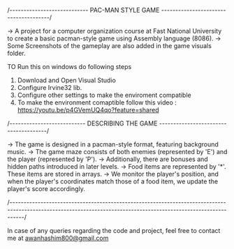 /----------------------------  PAC-MAN STYLE GAME    --------------------------------------/

-> A project for a computer organization course at Fast National University to create a basic pacman-style game using Assembly language (8086).
-> Some Screenshots of the gameplay are also added in the game visuals folder.


TO Run this on windows do following steps

1) Download and Open Visual Studio
2) Configure Irvine32 lib.
3) Configure other settings to make the enviroment compatible 
4) To make the environment comaptible follow this video : https://youtu.be/p4GVemUQ4qo?feature=shared

/---------------------------   DESCRIBING THE GAME     --------------------------------------/

-> The game is designed in a pacman-style format, featuring background music.
-> The game maze consists of both enemies (represented by 'E') and the player (represented by 'P'). 
-> Additionally, there are bonuses and hidden paths introduced in later levels.
-> Food items are represented by '*'. These items are stored in arrays.
-> We monitor the player's position, and when the player's coordinates match those of a food item, we update the player's score accordingly.

/-----------------------------------------------------------------------------------------------------------------------------------------------------------------/

In case of any queries regarding the code and project, feel free to contact me at awanhashim800@gmail.com
 
